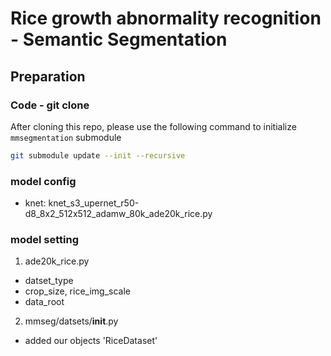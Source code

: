 # Rice growth abnormality recognition - Semantic Segmentation

## Preparation

### Code - git clone
After cloning this repo, please use the following command to initialize ```mmsegmentation``` submodule
```bash
git submodule update --init --recursive
```


### model config
- knet: knet_s3_upernet_r50-d8_8x2_512x512_adamw_80k_ade20k_rice.py

### model setting
1. ade20k_rice.py
- datset_type
- crop_size, rice_img_scale
- data_root

2. mmseg/datsets/__init__.py
- added our objects 'RiceDataset'
